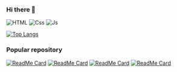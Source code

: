 ### Hi there 👋

![HTML](https://img.shields.io/badge/-Html-000000?style=for-the-badge&logo=html5&logoColor=E34F26)
![Css](https://img.shields.io/badge/-Css-000000?style=for-the-badge&logo=css3&logoColor=E34F26)
![Js](https://img.shields.io/badge/-JavaScript-000000?style=for-the-badge&logo=JavaScript&logoColor=F7DF1E)

[![Top Langs](https://github-readme-stats.vercel.app/api/top-langs/?username=DmytroKolisnyk2&layout=compact&theme=nightowl)](https://github.com/DmytroKolisnyk2)


### Popular repository

[![ReadMe Card](https://github-readme-stats.vercel.app/api/pin/?username=DmytroKolisnyk2&repo=filmSearch&theme=nightowl)](https://github.com/DmytroKolisnyk2/filmSearch)
[![ReadMe Card](https://github-readme-stats.vercel.app/api/pin/?username=DmytroKolisnyk2&repo=start-react&theme=nightowl)](https://github.com/DmytroKolisnyk2/start-react)
[![ReadMe Card](https://github-readme-stats.vercel.app/api/pin/?username=DmytroKolisnyk2&repo=test-gulp&theme=nightowl)](https://github.com/DmytroKolisnyk2/test-gulp)
[![ReadMe Card](https://github-readme-stats.vercel.app/api/pin/?username=DmytroKolisnyk2&repo=cybersecurity_by-HOPE&theme=nightowl)](https://github.com/DmytroKolisnyk2/cybersecurity_by-HOPE)
<!--
**DmytroKolisnyk2/DmytroKolisnyk2** is a ✨ _special_ ✨ repository because its `README.md` (this file) appears on your GitHub profile.

Here are some ideas to get you started:

- 🔭 I’m currently working on ...
- 🌱 I’m currently learning ...
- 👯 I’m looking to collaborate on ...
- 🤔 I’m looking for help with ...
- 💬 Ask me about ...
- 📫 How to reach me: ...
- 😄 Pronouns: ...
- ⚡ Fun fact: ...
-->
